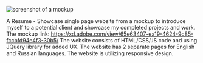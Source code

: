 ![screenshot of a mockup](https://github.com/rocknrome/roman-lab/assets/126816805/c6e4dac0-a27c-4cb3-9fde-02686f5cdd8c)

A Resume - Showcase single page website from a mockup to introduce myself to a potential client and showcase my completed projects and work. 
The mockup link: https://xd.adobe.com/view/65e63407-ea19-4624-9c85-fccbfd94e4f3-30b5/
The website consists of HTML/CSS/JS code and using JQuery library for added UX. 
The website has 2 separate pages for English and Russian languages. 
The website is utilizing responsive design. 
